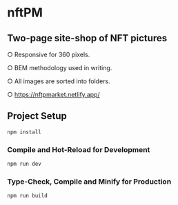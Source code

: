 # nftPM

## Two-page site-shop of NFT pictures

○ Responsive for 360 pixels.

○ BEM methodology used in writing.

○ All images are sorted into folders.

○ https://nftpmarket.netlify.app/

## Project Setup

```sh
npm install
```

### Compile and Hot-Reload for Development

```sh
npm run dev
```

### Type-Check, Compile and Minify for Production

```sh
npm run build
```
